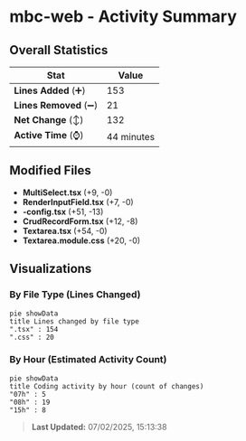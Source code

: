 # mbc-web - Activity Summary 

## Overall Statistics

| Stat                   | Value                                                             |
| ---------------------- | ----------------------------------------------------------------- |
| **Lines Added** (➕)   | 153                                          |
| **Lines Removed** (➖) | 21                                        |
| **Net Change** (↕)    | 132                |
| **Active Time** (⌚)   | 44 minutes |


## Modified Files
- **MultiSelect.tsx** (+9, -0)
- **RenderInputField.tsx** (+7, -0)
- **-config.tsx** (+51, -13)
- **CrudRecordForm.tsx** (+12, -8)
- **Textarea.tsx** (+54, -0)
- **Textarea.module.css** (+20, -0)

## Visualizations

### By File Type (Lines Changed)

```mermaid
pie showData
title Lines changed by file type
".tsx" : 154
".css" : 20
```

### By Hour (Estimated Activity Count)

```mermaid
pie showData
title Coding activity by hour (count of changes)
"07h" : 5
"08h" : 19
"15h" : 8
```


> **Last Updated:** 07/02/2025, 15:13:38